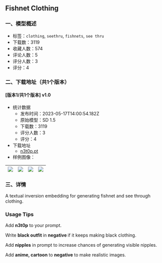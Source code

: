 ## Fishnet Clothing
### 一、模型概述

- 标签：`clothing`, `seethru`, `fishnets`, `see thru`
- 下载数：3119
- 收藏人数：574
- 评论人数：5
- 评分人数：3
- 评分：4

### 二、下载地址（共1个版本）

#### [版本1/共1个版本] v1.0

- 统计数据
  - 发布时间：2023-05-17T14:00:54.182Z
  - 原始模型：SD 1.5
  - 下载数：3119
  - 评分人数：3
  - 评分：4
- 下载地址
  - [n3t0p.pt](https://civitai.com/api/download/models/73259)
- 样例图像：

| <img src="https://image.civitai.com/xG1nkqKTMzGDvpLrqFT7WA/5afbaef9-ed3c-499e-b9b3-194407265c92/width=450/817791.jpeg" /> | <img src="https://image.civitai.com/xG1nkqKTMzGDvpLrqFT7WA/36652688-adce-49a5-9ee7-4bbc9270c966/width=450/817790.jpeg" /> | <img src="https://image.civitai.com/xG1nkqKTMzGDvpLrqFT7WA/3a6364a7-a682-4874-968f-c474ca4f8601/width=450/817798.jpeg" /> | <img src="https://image.civitai.com/xG1nkqKTMzGDvpLrqFT7WA/56cc487a-387b-4dd6-af2b-093464f5ad2f/width=450/817797.jpeg" /> |
| ---- | ---- | ---- | ---- |


### 三、详情
<p>A textual inversion embedding for generating fishnet and see through clothing.</p><p></p><h3>Usage Tips</h3><p>Add <strong>n3t0p</strong> to your prompt.</p><p>Write <strong>black outfit </strong>in <strong>negative </strong>if it keeps making black clothing.</p><p>Add <strong>nipples</strong> in prompt to increase chances of generating visible nipples.</p><p>Add <strong>anime, cartoon</strong> to <strong>negative</strong> to make realistic images.</p>